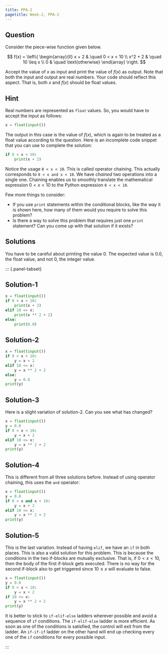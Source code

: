 ```yaml
---
title: PPA-2
pagetitle: Week-2, PPA-2
---
```


## Question

Consider the piece-wise function given below.

$$
f(x) = \left\{
        \begin{array}{ll}
            x + 2 & \quad 0 < x < 10 \\
            x^2 + 2 & \quad 10 \leq x \\
            0 & \quad \text{otherwise}
        \end{array}
    \right.
$$

Accept the value of $x$ as input and print the value of $f(x)$ as output. Note that both the input and output are real numbers. Your code should reflect this aspect. That is, both $x$ and $f(x)$ should be float values.

## Hint

Real numbers are represented as `float` values. So, you would have to accept the input as follows:

```python
x = float(input())
```

The output in this case is the value of $f(x)$, which is again to be treated as a float value according to the question. Here is an incomplete code snippet that you can use to complete the solution:

```python
if 0 < x < 10:
    print(x + 2)
```

Notice the usage `0 < x < 10`. This is called operator chaining. This actually corresponds to `0 < x and x < 10`. We have *chained* two operations into a single one. Chaining enables us to smoothly translate the mathematical expression $0 < x < 10$ to the Python expression `0 < x < 10`.

Few more things to consider:

- If you use `print` statements within the conditional blocks, like the way it is shown here, how many of them would you require to solve this problem?
- Is there a way to solve this problem that requires just one `print` statement? Can you come up with that solution if it exists?

## Solutions

You have to be careful about printing the value $0$. The expected value is $0.0$, the float value, and not $0$, the integer value.

::: {.panel-tabset}

## Solution-1

```python
x = float(input())
if 0 < x < 10:
    print(x + 2)
elif 10 <= x:
    print(x ** 2 + 2)
else:
    print(0.0)
```

## Solution-2

```python
x = float(input())
if 0 < x < 10:
    y = x + 2
elif 10 <= x:
    y = x ** 2 + 2
else:
    y = 0.0
print(y)
```

## Solution-3

Here is a slight variation of solution-2. Can you see what has changed?

```python
x = float(input())
y = 0.0
if 0 < x < 10:
    y = x + 2
elif 10 <= x:
    y = x ** 2 + 2
print(y)
```

## Solution-4

This is different from all three solutions before. Instead of using operator chaining, this uses the `and` operator:

```python
x = float(input())
y = 0.0
if 0 < x and x < 10:
    y = x + 2
elif 10 <= x:
    y = x ** 2 + 2
print(y)
```

## Solution-5

This is the last variation. Instead of having `elif`, we have an `if` in both places. This is also a valid solution for this problem. This is because the conditions in the two if-blocks are mutually exclusive. That is, if $0 < x < 10$, then the body of the first if-block gets executed. There is no way for the second if-block also to get triggered since $10 \leq x$ will evaluate to false.

```python
x = float(input())
y = 0.0
if 0 < x < 10:
    y = x + 2
if 10 <= x:
    y = x ** 2 + 2
print(y)
```

It is better to stick to `if-elif-else` ladders wherever possible and avoid a sequence of `if` conditions. The `if-elif-else` ladder is more efficient. As soon as one of the conditions is satisfied, the control will exit from the ladder. An `if-if-if` ladder on the other hand will end up checking every one of the `if` conditions for every possible input.

:::

